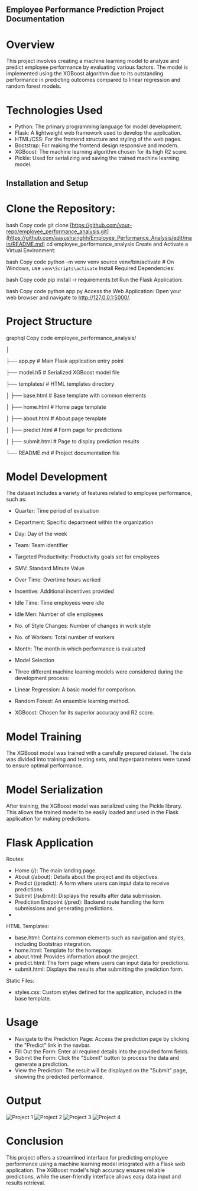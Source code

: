 ## Employee Performance Prediction Project Documentation
# Overview
This project involves creating a machine learning model to analyze and predict employee performance by evaluating various factors. The model is implemented using the XGBoost algorithm due to its outstanding performance in predicting outcomes compared to linear regression and random forest models.

# Technologies Used
- Python: The primary programming language for model development.
- Flask: A lightweight web framework used to develop the application.
- HTML/CSS: For the frontend structure and styling of the web pages.
- Bootstrap: For making the frontend design responsive and modern.
- XGBoost: The machine learning algorithm chosen for its high R2 score.
- Pickle: Used for serializing and saving the trained machine learning model.

## Installation and Setup
# Clone the Repository:

bash
Copy code
git clone [https://github.com/your-repo/employee_performance_analysis.git](https://github.com/aayushsinghh/Employee_Performance_Analysis/edit/main/README.md)
cd employee_performance_analysis
Create and Activate a Virtual Environment:

bash
Copy code
python -m venv venv
source venv/bin/activate  # On Windows, use `venv\Scripts\activate`
Install Required Dependencies:

bash
Copy code
pip install -r requirements.txt
Run the Flask Application:

bash
Copy code
python app.py
Access the Web Application:
Open your web browser and navigate to http://127.0.0.1:5000/.

# Project Structure
graphql
Copy code
employee_performance_analysis/

│

├── app.py                  # Main Flask application entry point

├── model.h5                # Serialized XGBoost model file

├── templates/              # HTML templates directory

│   ├── base.html           # Base template with common elements

│   ├── home.html           # Home page template

│   ├── about.html          # About page template

│   ├── predict.html        # Form page for predictions

│   ├── submit.html         # Page to display prediction results

└── README.md               # Project documentation file


# Model Development
The dataset includes a variety of features related to employee performance, such as:

- Quarter: Time period of evaluation
- Department: Specific department within the organization
- Day: Day of the week
- Team: Team identifier
- Targeted Productivity: Productivity goals set for employees
- SMV: Standard Minute Value
- Over Time: Overtime hours worked
- Incentive: Additional incentives provided
- Idle Time: Time employees were idle
- Idle Men: Number of idle employees
- No. of Style Changes: Number of changes in work style
- No. of Workers: Total number of workers
- Month: The month in which performance is evaluated
- Model Selection
- Three different machine learning models were considered during the development process:

- Linear Regression: A basic model for comparison.
- Random Forest: An ensemble learning method.
- XGBoost: Chosen for its superior accuracy and R2 score.

# Model Training
The XGBoost model was trained with a carefully prepared dataset. The data was divided into training and testing sets, and hyperparameters were tuned to ensure optimal performance.

# Model Serialization
After training, the XGBoost model was serialized using the Pickle library. This allows the trained model to be easily loaded and used in the Flask application for making predictions.

#  Flask Application
Routes:

- Home (/): The main landing page.
- About (/about): Details about the project and its objectives.
- Predict (/predict): A form where users can input data to receive predictions.
- Submit (/submit): Displays the results after data submission.
- Prediction Endpoint (/pred): Backend route handling the form submissions and generating predictions.
- 
HTML Templates:
- base.html: Contains common elements such as navigation and styles, including Bootstrap integration.
- home.html: Template for the homepage.
- about.html: Provides information about the project.
- predict.html: The form page where users can input data for predictions.
- submit.html: Displays the results after submitting the prediction form.

Static Files:
- styles.css: Custom styles defined for the application, included in the base template.
# Usage
- Navigate to the Prediction Page: Access the prediction page by clicking the "Predict" link in the navbar.
- Fill Out the Form: Enter all required details into the provided form fields.
- Submit the Form: Click the "Submit" button to process the data and generate a prediction.
- View the Prediction: The result will be displayed on the "Submit" page, showing the predicted performance.

# Output
![Project 1](https://github.com/aayushsinghh/Employee_performance_analysis/blob/master/project1.png)
![Project 2](https://github.com/aayushsinghh/Employee_performance_analysis/blob/master/project2.png)
![Project 3](https://github.com/aayushsinghh/Employee_performance_analysis/blob/master/projectt3.png)
![Project 4](https://github.com/aayushsinghh/Employee_performance_analysis/blob/master/project4.png)

# Conclusion
This project offers a streamlined interface for predicting employee performance using a machine learning model integrated with a Flask web application. The XGBoost model's high accuracy ensures reliable predictions, while the user-friendly interface allows easy data input and results retrieval.
